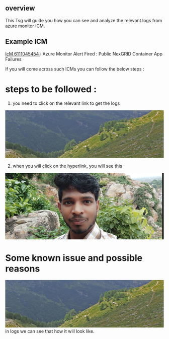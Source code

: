 ## overview 

This Tsg will guide you how you can see and analyze the relevant logs from azure monitor ICM.

## Example ICM
[IcM 6111045454 ](https://docs.docker.com/desktop/troubleshoot-and-support/support/#how-is-personal-diagnostic-data-handled-in-docker-desktop) : Azure Monitor Alert Fired : Public NexGRID Container App Failures

If you will come across such ICMs you can follow the below steps : 

# steps to be followed : 
1. you need to click on the relevant link to get the logs

![TSG.png](.attachments/TSG.png)

2. when you will click on the hyperlink, you will see this

![PIC.png](.attachments/PIC.png)

# Some known issue and possible reasons
![TSG.png](.attachments/TSG.png)
in logs we can see that how it will look like.